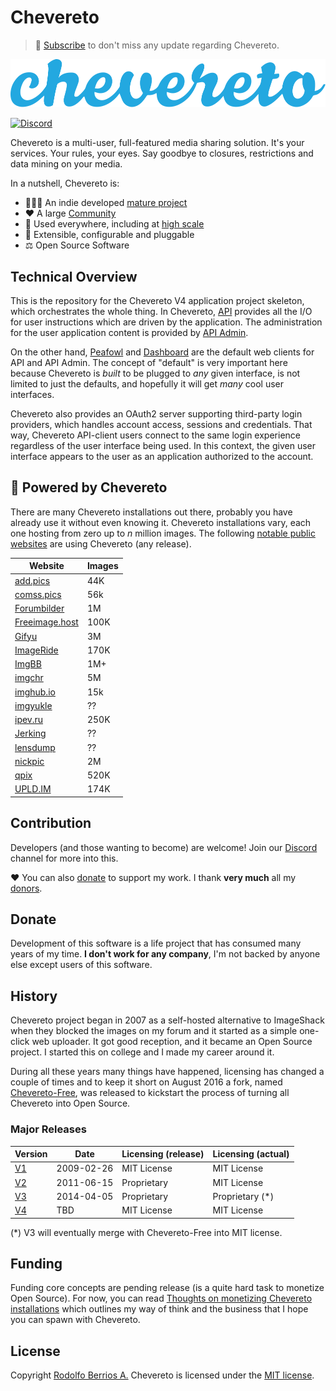# Chevereto

> 🔔 [Subscribe](https://newsletter.chevereto.com/subscription?f=PmL892XuTdfErVq763PCycJQrvZ8PYc9JbsVUttqiPV1zXt6DDtf7lhepEStqE8LhGs8922ZYmGT7CYjMH5uSx23pL6Q) to don't miss any update regarding Chevereto.

![Chevereto](LOGO.svg)

[![Discord](https://img.shields.io/discord/759137550312407050?style=flat-square)](https://chv.to/discord)

Chevereto is a multi-user, full-featured media sharing solution. It's your services. Your rules, your eyes. Say goodbye to closures, restrictions and data mining on your media.

In a nutshell, Chevereto is:

- 👨🏾‍💻 An indie developed [mature project](#history)
- ❤ A large [Community](https://chevereto.com/community/)
- 🤯 Used everywhere, including at [high scale](#-powered-by-chevereto)
- 🔌 Extensible, configurable and pluggable
- ⚖ Open Source Software

## Technical Overview

This is the repository for the Chevereto V4 application project skeleton, which orchestrates the whole thing. In Chevereto, [API](https://github.com/Chevereto/api) provides all the I/O for user instructions which are driven by the application. The administration for the user application content is provided by [API Admin](https://github.com/Chevereto/api-admin).

On the other hand, [Peafowl](https://github.com/Chevereto/peafowl) and [Dashboard](https://github.com/Chevereto/dashboard) are the default web clients for API and API Admin. The concept of "default" is very important here because Chevereto is _built_ to be plugged to _any_ given interface, is not limited to just the defaults, and hopefully it will get _many_ cool user interfaces.

Chevereto also provides an OAuth2 server supporting third-party login providers, which handles account access, sessions and credentials. That way, Chevereto API-client users connect to the same login experience regardless of the user interface being used. In this context, the given user interface appears to the user as an application authorized to the account.

## 🚀 Powered by Chevereto

There are many Chevereto installations out there, probably you have already use it without even knowing it. Chevereto installations vary, each one hosting from zero up to _n_ million images. The following [notable public websites](https://chevereto.top/) are using Chevereto (any release).

| Website                                   | Images |
| ----------------------------------------- | ------ |
| [add.pics](https://add.pics/)             | 44K    |
| [comss.pics](https://comss.pics/)         | 56k    |
| [Forumbilder](https://forumbilder.com/)   | 1M     |
| [Freeimage.host](https://freeimage.host/) | 100K   |
| [Gifyu](https://gifyu.com/)               | 3M     |
| [ImageRide](https://imageride.com/)       | 170K   |
| [ImgBB](https://imgbb.com/)               | 1M+    |
| [imgchr](https://imgchr.com/)             | 5M     |
| [imghub.io](https://imghub.io/)           | 15k    |
| [imgyukle](https://imgyukle.com/)         | ??     |
| [ipev.ru](https://ipev.ru/)               | 250K   |
| [Jerking](https://jerking.empornium.ph/)  | ??     |
| [lensdump](https://lensdump.com/)         | ??     |
| [nickpic](https://nickpic.host/)          | 2M     |
| [qpix](https://qpix.com/)                 | 520K   |
| [UPLD.IM](https://upld.im/)               | 174K   |

## Contribution

Developers (and those wanting to become) are welcome! Join our [Discord](https://chv.to/discord) channel for more into this.

❤ You can also [donate](https://paypal.me/RodolfoBerrios) to support my work. I thank **very much** all my [donors](DONORS.md).

## Donate

Development of this software is a life project that has consumed many years of my time. **I don't work for any company**, I'm not backed by anyone else except users of this software.

## History

Chevereto project began in 2007 as a self-hosted alternative to ImageShack when they blocked the images on my forum and it started as a simple one-click web uploader. It got good reception, and it became an Open Source project. I started this on college and I made my career around it.

During all these years many things have happened, licensing has changed a couple of times and to keep it short on August 2016 a fork, named [Chevereto-Free](https://github.com/chevereto/chevereto-free), was released to kickstart the process of turning all Chevereto into Open Source.

### Major Releases

| Version                                            | Date       | Licensing (release) | Licensing (actual) |
| -------------------------------------------------- | ---------- | ------------------- | ------------------ |
| [V1](https://code.google.com/archive/p/chevereto/) | 2009-02-26 | MIT License         | MIT License        |
| [V2](https://github.com/chevereto/chevereto-2)     | 2011-06-15 | Proprietary         | MIT License        |
| [V3](https://chevereto.com/releases)               | 2014-04-05 | Proprietary         | Proprietary (*)    |
| [V4](https://github.com/chevereto/chevereto)       | TBD        | MIT License         | MIT License        |

(*) V3 will eventually merge with Chevereto-Free into MIT license.

## Funding

Funding core concepts are pending release (is a quite hard task to monetize Open Source). For now, you can read [Thoughts on monetizing Chevereto installations](https://rodolfo.is/2021/02/03/monetizing-chevereto/) which outlines my way of think and the business that I hope you can spawn with Chevereto.

## License

Copyright [Rodolfo Berrios A.](https://rodolfoberrios.com/) Chevereto is licensed under the [MIT license](LICENSE).
